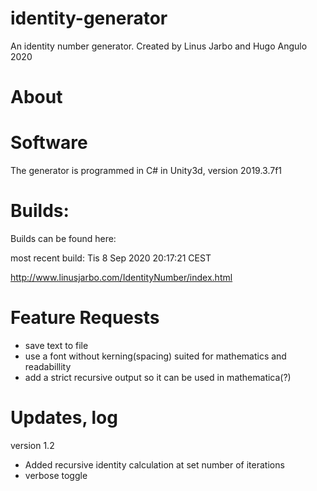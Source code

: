 # identity-generator

An identity number generator. 
Created by Linus Jarbo and Hugo Angulo 2020

# About

# Software
The generator is programmed in C# in Unity3d, version 2019.3.7f1

# Builds:
Builds can be found here:

most recent build: Tis  8 Sep 2020 20:17:21 CEST

http://www.linusjarbo.com/IdentityNumber/index.html

# Feature Requests
- save text to file
- use a font without kerning(spacing) suited for mathematics and readabillity
- add a strict recursive output so it can be used in mathematica(?)


# Updates, log
version 1.2

- Added recursive identity calculation at set number of iterations
- verbose toggle
